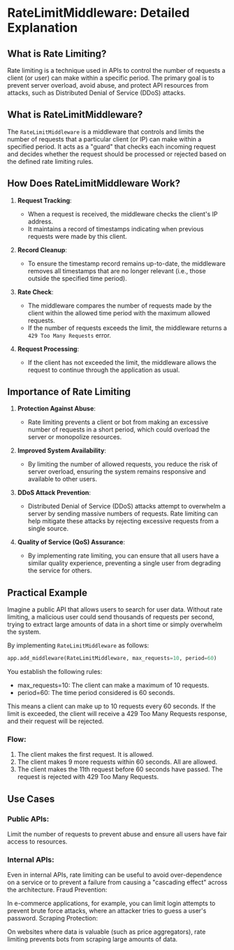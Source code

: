 # RateLimitMiddleware: Detailed Explanation

## What is Rate Limiting?

Rate limiting is a technique used in APIs to control the number of requests a client (or user) can make within a specific period. The primary goal is to prevent server overload, avoid abuse, and protect API resources from attacks, such as Distributed Denial of Service (DDoS) attacks.

## What is RateLimitMiddleware?

The `RateLimitMiddleware` is a middleware that controls and limits the number of requests that a particular client (or IP) can make within a specified period. It acts as a "guard" that checks each incoming request and decides whether the request should be processed or rejected based on the defined rate limiting rules.

## How Does RateLimitMiddleware Work?

1. **Request Tracking**:
    - When a request is received, the middleware checks the client's IP address.
    - It maintains a record of timestamps indicating when previous requests were made by this client.

2. **Record Cleanup**:
    - To ensure the timestamp record remains up-to-date, the middleware removes all timestamps that are no longer relevant (i.e., those outside the specified time period).

3. **Rate Check**:
    - The middleware compares the number of requests made by the client within the allowed time period with the maximum allowed requests.
    - If the number of requests exceeds the limit, the middleware returns a `429 Too Many Requests` error.

4. **Request Processing**:
    - If the client has not exceeded the limit, the middleware allows the request to continue through the application as usual.

## Importance of Rate Limiting

1. **Protection Against Abuse**:
    - Rate limiting prevents a client or bot from making an excessive number of requests in a short period, which could overload the server or monopolize resources.

2. **Improved System Availability**:
    - By limiting the number of allowed requests, you reduce the risk of server overload, ensuring the system remains responsive and available to other users.

3. **DDoS Attack Prevention**:
    - Distributed Denial of Service (DDoS) attacks attempt to overwhelm a server by sending massive numbers of requests. Rate limiting can help mitigate these attacks by rejecting excessive requests from a single source.

4. **Quality of Service (QoS) Assurance**:
    - By implementing rate limiting, you can ensure that all users have a similar quality experience, preventing a single user from degrading the service for others.

## Practical Example

Imagine a public API that allows users to search for user data. Without rate limiting, a malicious user could send thousands of requests per second, trying to extract large amounts of data in a short time or simply overwhelm the system.

By implementing `RateLimitMiddleware` as follows:

```python
app.add_middleware(RateLimitMiddleware, max_requests=10, period=60)
```

You establish the following rules:

- max_requests=10: The client can make a maximum of 10 requests.
- period=60: The time period considered is 60 seconds.

This means a client can make up to 10 requests every 60 seconds. If the limit is exceeded, the client will receive a 429 Too Many Requests response, and their request will be rejected.

### Flow:
1. The client makes the first request. It is allowed.
2. The client makes 9 more requests within 60 seconds. All are allowed.
3. The client makes the 11th request before 60 seconds have passed. The request is rejected with 429 Too Many Requests.

## Use Cases

### Public APIs:

Limit the number of requests to prevent abuse and ensure all users have fair access to resources.

### Internal APIs:

Even in internal APIs, rate limiting can be useful to avoid over-dependence on a service or to prevent a failure from causing a "cascading effect" across the architecture.
Fraud Prevention:

In e-commerce applications, for example, you can limit login attempts to prevent brute force attacks, where an attacker tries to guess a user's password.
Scraping Protection:

On websites where data is valuable (such as price aggregators), rate limiting prevents bots from scraping large amounts of data.